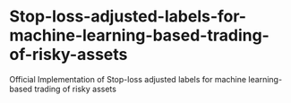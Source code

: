 # Stop-loss-adjusted-labels-for-machine-learning-based-trading-of-risky-assets
Official Implementation of Stop-loss adjusted labels for machine learning-based trading of risky assets
